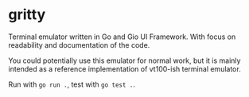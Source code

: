 # gritty

Terminal emulator written in Go and Gio UI Framework. With focus on readability and documentation of the code.

You could potentially use this emulator for normal work, but it is mainly intended as a reference implementation of vt100-ish terminal emulator.


Run with `go run .`, test with `go test .`.
